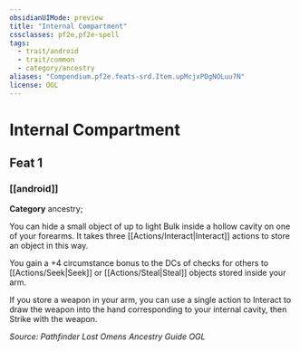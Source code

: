 ```yaml
---
obsidianUIMode: preview
title: "Internal Compartment"
cssclasses: pf2e,pf2e-spell
tags:
  - trait/android
  - trait/common
  - category/ancestry
aliases: "Compendium.pf2e.feats-srd.Item.upMcjxPDgNOLuu7N"
license: OGL
---
```

# Internal Compartment
## Feat 1
### [[android]]

**Category** ancestry; 




You can hide a small object of up to light Bulk inside a hollow cavity on one of your forearms. It takes three [[Actions/Interact|Interact]] actions to store an object in this way.

You gain a +4 circumstance bonus to the DCs of checks for others to [[Actions/Seek|Seek]] or [[Actions/Steal|Steal]] objects stored inside your arm.

If you store a weapon in your arm, you can use a single action to Interact to draw the weapon into the hand corresponding to your internal cavity, then Strike with the weapon.

*Source: Pathfinder Lost Omens Ancestry Guide*
*OGL*